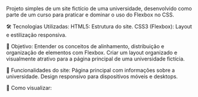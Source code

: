 Projeto simples de um site fictício de uma universidade, desenvolvido como parte de um curso para praticar e dominar o uso do Flexbox no CSS.

🛠️ Tecnologias Utilizadas:
HTML5: Estrutura do site.
CSS3 (Flexbox): Layout e estilização responsiva.

🎯 Objetivo:
Entender os conceitos de alinhamento, distribuição e organização de elementos com Flexbox.
Criar um layout organizado e visualmente atrativo para a página principal de uma universidade fictícia.

🌟 Funcionalidades do site:
Página principal com informações sobre a universidade.
Design responsivo para dispositivos móveis e desktops.

🚀 Como visualizar:

